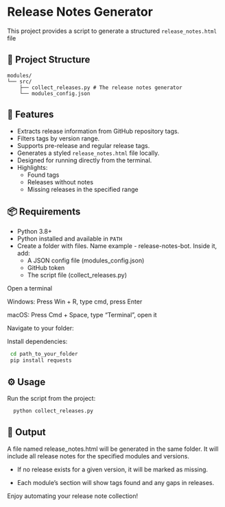 
# Release Notes Generator

This project provides a script to generate a structured `release_notes.html` file

## 📁 Project Structure

```
modules/
└── src/
    ├── collect_releases.py # The release notes generator
    └── modules_config.json
```

## 🚀 Features

- Extracts release information from GitHub repository tags.
- Filters tags by version range.
- Supports pre-release and regular release tags.
- Generates a styled `release_notes.html` file locally.
- Designed for running directly from the terminal.
- Highlights:
  - Found tags
  - Releases without notes
  - Missing releases in the specified range


## 📦 Requirements

- Python 3.8+
- Python installed and available in `PATH`
- Create a folder with files. Name example - release-notes-bot. Inside it, add:
  - A JSON config file (modules_config.json)
  - GitHub token 
  - The script file (collect_releases.py)

Open a terminal

Windows: Press Win + R, type cmd, press Enter

macOS: Press Cmd + Space, type “Terminal”, open it

Navigate to your folder:




Install dependencies:
```bash
 cd path_to_your_folder
 pip install requests
```



## ⚙️ Usage

Run the script from the project:

```bash
  python collect_releases.py
```

## 📄 Output

A file named release_notes.html will be generated in the same folder. It will include all release notes for the specified modules and versions.

- If no release exists for a given version, it will be marked as missing.

- Each module’s section will show tags found and any gaps in releases.


Enjoy automating your release note collection! 
